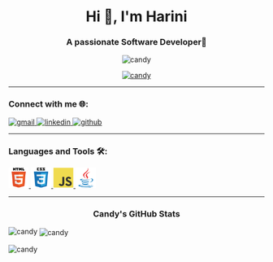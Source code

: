 <h1 align="center">Hi 👋, I'm Harini</h1>
<h3 align="center">A passionate Software Developer🚀</h3>

<p align="center">
  <img src="https://komarev.com/ghpvc/?username=candy&label=Profile%20views&color=0e75b6&style=flat" alt="candy" />
</p>

<p align="center">
  <a href="https://github.com/ryo-ma/github-profile-trophy">
    <img src="https://github-profile-trophy.vercel.app/?username=candy&theme=algolia" alt="candy" />
  </a>
</p>

---

<h3 align="left">Connect with me 🌐:</h3>
<p align="left">
  <a href="mailto:codebyharini@gmail.com" target="_blank">
    <img src="https://img.shields.io/badge/Email-D14836?style=for-the-badge&logo=gmail&logoColor=white" alt="gmail"/>
  </a>
  <a href="https://linkedin.com/in/harinicandy" target="_blank">
    <img src="https://img.shields.io/badge/LinkedIn-0077B5?style=for-the-badge&logo=linkedin&logoColor=white" alt="linkedin"/>
  </a>
  <a href="https://github.com/candy" target="_blank">
    <img src="https://img.shields.io/badge/GitHub-000000?style=for-the-badge&logo=github&logoColor=white" alt="github"/>
  </a>
</p>

---

<h3 align="left">Languages and Tools 🛠:</h3>
<p align="left"> 
  <a href="https://www.w3.org/html/" target="_blank" rel="noreferrer"> 
    <img src="https://raw.githubusercontent.com/devicons/devicon/master/icons/html5/html5-original-wordmark.svg" alt="html5" width="40" height="40"/> 
  </a> 
  <a href="https://www.w3schools.com/css/" target="_blank" rel="noreferrer"> 
    <img src="https://raw.githubusercontent.com/devicons/devicon/master/icons/css3/css3-original-wordmark.svg" alt="css3" width="40" height="40"/> 
  </a> 
  <a href="https://developer.mozilla.org/en-US/docs/Web/JavaScript" target="_blank" rel="noreferrer"> 
    <img src="https://raw.githubusercontent.com/devicons/devicon/master/icons/javascript/javascript-original.svg" alt="javascript" width="40" height="40"/> 
  </a> 
  <a href="https://www.java.com" target="_blank" rel="noreferrer"> 
    <img src="https://raw.githubusercontent.com/devicons/devicon/master/icons/java/java-original.svg" alt="java" width="40" height="40"/> 
  </a> 
</p>

---

<h3 align="center">Candy's GitHub Stats</h3>

<p><img align="left" src="https://github-readme-stats.vercel.app/api/top-langs?username=candy&show_icons=true&locale=en&layout=compact&theme=radical" alt="candy" /></p>

<p>&nbsp;<img align="center" src="https://github-readme-stats.vercel.app/api?username=candy&show_icons=true&locale=en&theme=radical" alt="candy" /></p>

<p><img align="center" src="https://github-readme-streak-stats.herokuapp.com/?user=candy&theme=radical" alt="candy" /></p>
